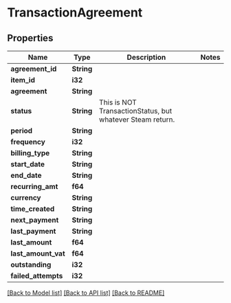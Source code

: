 # TransactionAgreement

## Properties

Name | Type | Description | Notes
------------ | ------------- | ------------- | -------------
**agreement_id** | **String** |  | 
**item_id** | **i32** |  | 
**agreement** | **String** |  | 
**status** | **String** | This is NOT TransactionStatus, but whatever Steam return. | 
**period** | **String** |  | 
**frequency** | **i32** |  | 
**billing_type** | **String** |  | 
**start_date** | **String** |  | 
**end_date** | **String** |  | 
**recurring_amt** | **f64** |  | 
**currency** | **String** |  | 
**time_created** | **String** |  | 
**next_payment** | **String** |  | 
**last_payment** | **String** |  | 
**last_amount** | **f64** |  | 
**last_amount_vat** | **f64** |  | 
**outstanding** | **i32** |  | 
**failed_attempts** | **i32** |  | 

[[Back to Model list]](../README.md#documentation-for-models) [[Back to API list]](../README.md#documentation-for-api-endpoints) [[Back to README]](../README.md)


